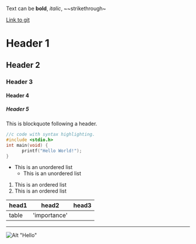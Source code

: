 Text can be **bold**, _italic_, ~~strikethrough~

[Link to git](http://github.com)

# Header 1
## Header 2
### Header 3
#### Header 4
##### Header 5

This is blockquote following a header.

```c
//c code with syntax highlighting.
#include <stdio.h>
int main(void) {
      printf("Hello World!");
}
```

* This is an unordered list
    * This is an unordered list

1. This is an ordered list
2. This is an ordered list

|head1  |head2       |head3  |
|:------|------------|-------|
|table  |'importance'|       |


***
![Alt "Hello"](http://guides.github.com/activities/hello-world/branching.png)
